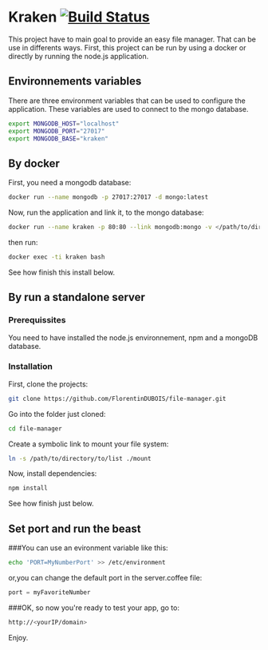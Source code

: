 # Kraken [![Build Status](https://travis-ci.org/FlorentinDUBOIS/kraken.svg?branch=v2)](https://travis-ci.org/FlorentinDUBOIS/kraken)

This project have to main goal to provide an easy file manager. That can be use in differents ways. First, this project can be run by using a docker or directly by running the node.js application.

## Environnements variables

There are three environment variables that can be used to configure the application. These variables are used to connect to the mongo database.

```bash
export MONGODB_HOST="localhost"
export MONGODB_PORT="27017"
export MONGODB_BASE="kraken"
```

## By docker

First, you need a mongodb database:

```bash
docker run --name mongodb -p 27017:27017 -d mongo:latest
```

Now, run the application and link it, to the mongo database:

```bash
docker run --name kraken -p 80:80 --link mongodb:mongo -v </path/to/directory/to/list>:/usr/src/app/mount -e MONGODB_HOST="mongodb" -e MONGODB_PORT="27017" -e MONGODB_BASE="kraken" -d florentindubois/kraken:stable 
```
then run:

```bash
docker exec -ti kraken bash
```

See how finish this install below.


## By run a standalone server
### Prerequissites

You need to have installed the node.js environnement, npm and a mongoDB database.

### Installation

First, clone the projects:

```bash
git clone https://github.com/FlorentinDUBOIS/file-manager.git
```

Go into the folder just cloned:

```bash
cd file-manager
```

Create a symbolic link to mount your file system:

```bash
ln -s /path/to/directory/to/list ./mount
```

Now, install dependencies:

```bash
npm install
```

See how finish just below.

## Set port and run the beast

###You can use an evironment variable like this:

```bash
echo 'PORT=MyNumberPort' >> /etc/environment
```
or,you can change the default port in the server.coffee file:

```javascript
port = myFavoriteNumber
```

###OK, so now you're ready to test your app, go to:

```bash
http://<yourIP/domain>
```

Enjoy.
